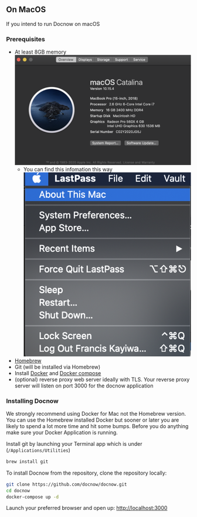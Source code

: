 ## On MacOS

If you intend to run Docnow on macOS

### Prerequisites

* At least 8GB memory![alt text](images/macos_system_mem.png "macOS system memory image")
   * You can find this infomation this way ![alt text](images/apple_menu.png "macOS apple preferences image")
* [Homebrew](https://brew.sh)
* Git (will be installed via Homebrew)
* Install [Docker](https://hub.docker.com/editions/community/docker-ce-desktop-mac) and [Docker compose](https://docs.docker.com/compose/install/)
* (optional) reverse proxy web server ideally with TLS. Your reverse proxy server will listen on port 3000 for the docnow application


### Installing Docnow

We strongly recommend using Docker for Mac not the Homebrew version. You can use the Homebrew installed Docker but sooner or later you are likely to spend a lot more time and hit some bumps. Before you do anything make sure your Docker Application is running.

Install git by launching your Terminal app which is under (`/Applications/Utilities`)

```bash
brew install git
```

To install Docnow from the repository, clone the repository locally:

```bash
git clone https://github.com/docnow/docnow.git
cd docnow
docker-compose up -d
```

Launch your preferred browser and open up: [http://localhost:3000](http://localhost:3000)